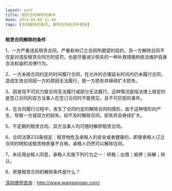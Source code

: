 ```yaml
---
layout: post
title: 租赁合同解除的条件
date: 2014-04-09 11:44
tags: [合同解除的条件, 解除合同经济补偿金]
---
```

<strong>租赁合同解除的条件</strong>

1、一方严重违反租赁合同，严重影响订立合同所期望的目的，另一方解除合同不仅是对违反租赁合同方的惩罚，也是尽量减少损失的一种补救措施和依法维护自身合法权益的法律行为。

2、一方未按合同约定的时间履行合同，在允许的合理延长时间内仍未履行合同，造成生效合同因一方的原因无法履行，致一方损失并继续扩大损失。

3、因发现不可抗力致合同无法履行或部分无法履行，这种情况是指法律上规定的是签订合同的双方当事人在签订合同时不能预见，且不可抗拒的事件。

4、在合同履行过程中，发生了合同约定的解除合同的情形，由于这种情形的产生，导致一方或双方的损失，如不及时解除合同，损失将会继续扩大。

5、不定期的租赁合同，双方当事人均可随时解除租赁合同。

6、合同法第233条规定：租赁物危及承租人的安全或者健康的，即使承租人订立合同时明知该租赁物质量不合格，承租人仍然可以解除合同。

7、未征得出租人同意，承租人实施下列行为之一：转租；出借；抵押；拆解；转让。

8、房屋租赁合同的解除条件是什么？

<a href="http://www.wangpingan.com/">深圳律师咨询</a>：<a href="http://www.wangpingan.com/">http://www.wangpingan.com/</a>

